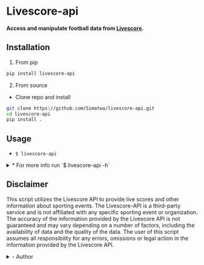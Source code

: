 # Livescore-api
**Access and manipulate football data from [Livescore](https://livescore.com).**

## Installation

1. From pip

```sh
pip install livescore-api
```

2. From source

- Clone repo and install
```sh
git clone https://github.com/Simatwa/livescore-api.git
cd livescore-api
pip install .
```

## Usage

- `$ livescore-api`

<details>
<summary>
* For more info run `$ livescore-api -h`
</summary>

```
usage: livescore-api [-h] [-v]
                     [-m MONTH]
                     [-y YEAR]
                     [-c COUNTRY]
                     [-l LEAGUE]
                     [-n NAME]
                     [-s STATUS]
                     [-M MAX]
                     [-H HEADERS]
                     [-o PATH]
                     [-f html|csv|xlsx|markdown|xml|json]
                     [-i PATH]
                     [-t html|pretty|grid|fancy_grid|orgtbl|secure_html]
                     [--code CODE]
                     [--timeout TIMEOUT]
                     [--indent INDENT]
                     [--config PATH]
                     [--update]
                     [--raw]
                     [date]

Access and manipulate matches from
Livescore.com

positional arguments:
  date         Date of the matches
               - 12

optional arguments:
  -h, --help   show this help
               message and exit
  -v, --version
               show program's
               version number and
               exit
  -m MONTH, --month MONTH
               Month of the matches
               - 6
  -y YEAR, --year YEAR
               Year of the matches
               - 2023
  -c COUNTRY, --country COUNTRY
               Return matches from
               the specified
               countries only -
               None
  -l LEAGUE, --league LEAGUE
               Return matches of
               the specified
               league(s) only -
               None
  -n NAME, --name NAME
               Return matches with
               the specified team-
               name only - None
  -s STATUS, --status STATUS
               Return matches of
               the specified status
               - None
  -M MAX, --max MAX
               Maximum matches to
               be returned - 1000
  -H HEADERS, --headers HEADERS
               Path to .json file
               containing http
               headers - None
  -o PATH, --output PATH
               Path to save the
               content - None
  -f html|csv|xlsx|markdown|xml|json, --format html|csv|xlsx|markdown|xml|json
               Contents output
               format - json
  -i PATH, --input PATH
               Use .json formatted
               file in path - None
  -t html|pretty|grid|fancy_grid|orgtbl|secure_html, --tabulate html|pretty|grid|fancy_grid|orgtbl|secure_html
               Tabulate the
               contents using style
               specified
  --code CODE  Country code for
               making http request
               - KE
  --timeout TIMEOUT
               Http request timeout
               - 20s
  --indent INDENT
               Indentation level
               for formatting .json
               output - 4
  --config PATH
               Use mapper-keys in
               path
  --update     Update mapper-keys
               from repo
  --raw        Return contents with
               zero manipulation

This script has no official
relation with Livescore.com
```
</details>

## Disclaimer

This script utilizes the Livescore API to provide live scores and other information about sporting events. The Livescore-API is a third-party service and is not affiliated with any specific sporting event or organization. The accuracy of the information provided by the Livescore API is not guaranteed and may vary depending on a number of factors, including the availability of data and the quality of the data. The user of this script assumes all responsibility for any errors, omissions or legal action in the information provided by the Livescore API.

<details>
<summary>
- Author
</summary>
The author of this script makes no representations or warranties, express or implied, about the accuracy, completeness, or suitability of the information provided by the Livescore API. The author of this script accepts no liability for any errors or omissions in the information provided by the Livescore API.
</details>